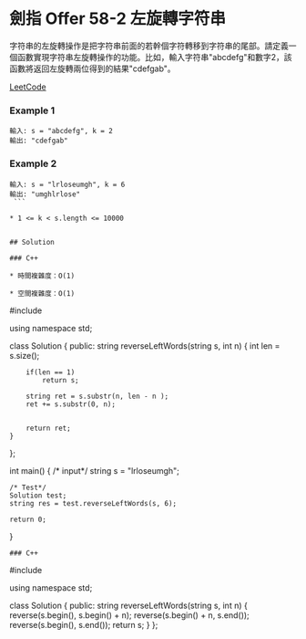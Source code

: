 # 劍指 Offer 58-2 左旋轉字符串

字符串的左旋轉操作是把字符串前面的若幹個字符轉移到字符串的尾部。請定義一個函數實現字符串左旋轉操作的功能。比如，輸入字符串"abcdefg"和數字2，該函數將返回左旋轉兩位得到的結果"cdefgab"。

[LeetCode](https://leetcode-cn.com/problems/zuo-xuan-zhuan-zi-fu-chuan-lcof/)

### Example 1
```
輸入: s = "abcdefg", k = 2
輸出: "cdefgab"
```


### Example 2
```
輸入: s = "lrloseumgh", k = 6
輸出: "umghlrlose"
 ```

* 1 <= k < s.length <= 10000


## Solution  

### C++

* 時間複雜度：O(1) 

* 空間複雜度：O(1) 

```
#include <string>

using namespace std;

class Solution
{
public:
    string reverseLeftWords(string s, int n)
    {
        int len = s.size();
        
        if(len == 1)
            return s;

        string ret = s.substr(n, len - n );
        ret += s.substr(0, n);


        return ret;
    }
};

int main()
{
    /* input*/
    string s = "lrloseumgh";

    /* Test*/
    Solution test;
    string res = test.reverseLeftWords(s, 6);

    return 0;
}
```
### C++

```
#include <string>

using namespace std;

class Solution {
public:
    string reverseLeftWords(string s, int n) {
        reverse(s.begin(), s.begin() + n);
        reverse(s.begin() + n, s.end());
        reverse(s.begin(), s.end());
        return s;
    }
};
```